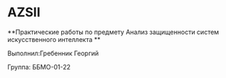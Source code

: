 # AZSII
**Практические работы по предмету Анализ защищенности систем искусственного интеллекта **


Выполнил:Гребенник Георгий 

Группа: ББМО-01-22
